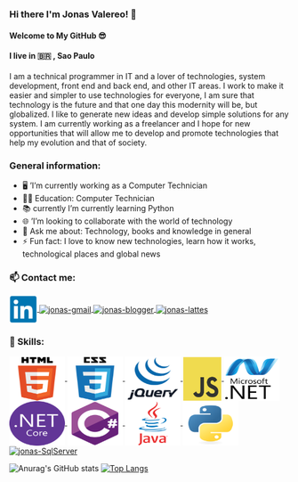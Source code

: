 ### Hi there I'm Jonas Valereo! 👋
#### Welcome to My GitHub :sunglasses:	
#### I live in :brazil: , Sao Paulo

<p> I am a technical programmer in IT and a lover of technologies, system development, front end and back end, and other IT areas. I work to make it easier and simpler to use technologies for everyone, I am sure that technology is the future and that one day this modernity will be, but globalized. I like to generate new ideas and develop simple solutions for any system.
I am currently working as a freelancer and I hope for new opportunities that will allow me to develop and promote technologies that help my evolution and that of society. </p>

### General information:
- :desktop_computer: ’I’m currently working as a Computer Technician 
- :man_student:	Education: Computer Technician 
- :books:	currently I’m currently learning Python
- :globe_with_meridians: ’I’m looking to collaborate with the world of technology
- 💬 Ask me about: Technology, books and knowledge in general
-  ⚡ Fun fact: I love to know new technologies, learn how it works, technological places and global news

### :mailbox:	Contact me:

<a href="https://www.linkedin.com/in/jonasvalereo/" target="_blank">
<img align="center" alt="jonas-linkedin" height ="50" width ="50" src ="https://raw.githubusercontent.com/devicons/devicon/master/icons/linkedin/linkedin-original.svg" style="max-width: 100%">
</a>

<a href="https://www.google.com/intl/pt/gmail/about/" target="_blank">
<img align="center" alt="jonas-gmail" height ="50" width ="60" src ="https://user-images.githubusercontent.com/25933386/116790329-ea1de000-aa89-11eb-8231-7b63bfcf5894.png" style="max-width: 100%">
</a>

<a href="http://jonasvalereotecnicoinformatica.blogspot.com/" target="_blank">
<img align="center" alt="jonas-blogger" height ="50" width ="65" src ="https://user-images.githubusercontent.com/25933386/116790467-aaa3c380-aa8a-11eb-8c84-c656a3fa8e9f.png" style="max-width: 100%">
</a>

<a href="http://lattes.cnpq.br/1568460680158402/" target="_blank">
<img align="center" alt="jonas-lattes" height ="48" width ="150" src ="https://user-images.githubusercontent.com/25933386/116789880-9f9b6400-aa87-11eb-9a6e-c8947d5511c9.png" style="max-width: 100%;">
</a>

### :rocket: Skills:

<a href="#">
<img align="center"  alt="jonas-html5" height ="80" width ="100" src ="https://raw.githubusercontent.com/devicons/devicon/master/icons/html5/html5-original-wordmark.svg" style="max-width: 100%"></img>
</a>

<a href="#">
<img align="center"  alt="jonas-css" height ="80" width ="100" src ="https://raw.githubusercontent.com/devicons/devicon/master/icons/css3/css3-original-wordmark.svg" style="max-width: 100%"></img>
</a>

<a href="#">
<img align="center"  alt="jonas-jquery" height ="80" width ="100" src ="https://raw.githubusercontent.com/devicons/devicon/master/icons/jquery/jquery-original-wordmark.svg" style="max-width: 100%"></img>
</a>

<a href="#">
<img align="center"  alt="jonas-js" height ="80" width ="70" src ="https://raw.githubusercontent.com/devicons/devicon/master/icons/javascript/javascript-original.svg" style="max-width: 100%"></img>
</a>
  
<a href="#">
<img align="center"  alt="jonas-.net" height ="80" width ="100" src ="https://raw.githubusercontent.com/devicons/devicon/master/icons/dot-net/dot-net-original-wordmark.svg" style="max-width: 100%"></img>
</a>
 
<a href="#">
<img align="center"  alt="jonas-.NetCore" height ="80" width ="100" src ="https://raw.githubusercontent.com/devicons/devicon/master/icons/dotnetcore/dotnetcore-original.svg" style="max-width: 100%"></img>
</a>
 
<a href="#">
<img align="center"  alt="jonas-C#" height ="80" width ="100" src ="https://raw.githubusercontent.com/devicons/devicon/master/icons/csharp/csharp-original.svg" style="max-width: 100%"></img>
</a>

<a href="#">
<img align="center"  alt="jonas-Java" height ="80" width ="100" src ="https://raw.githubusercontent.com/devicons/devicon/master/icons/java/java-original-wordmark.svg" style="max-width: 100%"></img>
</a>

<a href="#">
<img align="center"  alt="jonas-Python" height ="80" width ="100" src ="https://raw.githubusercontent.com/devicons/devicon/master/icons/python/python-original.svg" style="max-width: 100%"></img>
</a>

<a href="#">
<img align="center"  alt="jonas-SqlServer" height ="80" width ="100" src ="https://user-images.githubusercontent.com/25933386/116798880-58829280-aaca-11eb-9b9f-7460afb6e255.png" style="max-width: 100%"></img>
</a>

![Anurag's GitHub stats](https://github-readme-stats.vercel.app/api?username=jvalereo&show_icons=true&theme=radical)
[![Top Langs](https://github-readme-stats.vercel.app/api/top-langs/?username=jvalereoghazra&layout=compact)](https://github.com/jvalereo/github-readme-stats)



